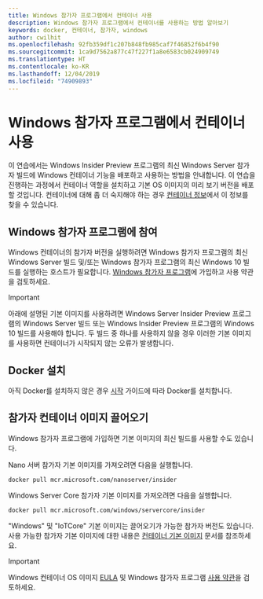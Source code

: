 ```yaml
---
title: Windows 참가자 프로그램에서 컨테이너 사용
description: Windows 참가자 프로그램에서 컨테이너를 사용하는 방법 알아보기
keywords: docker, 컨테이너, 참가자, windows
author: cwilhit
ms.openlocfilehash: 92fb359df1c207b848fb985caf7f46852f6b4f90
ms.sourcegitcommit: 1ca9d7562a877c47f227f1a8e6583cb024909749
ms.translationtype: HT
ms.contentlocale: ko-KR
ms.lasthandoff: 12/04/2019
ms.locfileid: "74909893"
---
```

# <a name="use-containers-with-the-windows-insider-program"></a>Windows 참가자 프로그램에서 컨테이너 사용

이 연습에서는 Windows Insider Preview 프로그램의 최신 Windows Server 참가자 빌드에 Windows 컨테이너 기능을 배포하고 사용하는 방법을 안내합니다. 이 연습을 진행하는 과정에서 컨테이너 역할을 설치하고 기본 OS 이미지의 미리 보기 버전을 배포할 것입니다. 컨테이너에 대해 좀 더 숙지해야 하는 경우 [컨테이너 정보](../about/index.md)에서 이 정보를 찾을 수 있습니다.

## <a name="join-the-windows-insider-program"></a>Windows 참가자 프로그램에 참여

Windows 컨테이너의 참가자 버전을 실행하려면 Windows 참가자 프로그램의 최신 Windows Server 빌드 및/또는 Windows 참가자 프로그램의 최신 Windows 10 빌드를 실행하는 호스트가 필요합니다. [Windows 참가자 프로그램](https://insider.windows.com/GettingStarted)에 가입하고 사용 약관을 검토하세요.

> [!IMPORTANT]
> 아래에 설명된 기본 이미지를 사용하려면 Windows Server Insider Preview 프로그램의 Windows Server 빌드 또는 Windows Insider Preview 프로그램의 Windows 10 빌드를 사용해야 합니다. 두 빌드 중 하나를 사용하지 않을 경우 이러한 기본 이미지를 사용하면 컨테이너가 시작되지 않는 오류가 발생합니다.

## <a name="install-docker"></a>Docker 설치

아직 Docker를 설치하지 않은 경우 [시작](../quick-start/set-up-environment.md) 가이드에 따라 Docker를 설치합니다.

## <a name="pull-an-insider-container-image"></a>참가자 컨테이너 이미지 끌어오기

Windows 참가자 프로그램에 가입하면 기본 이미지의 최신 빌드를 사용할 수도 있습니다.

Nano 서버 참가자 기본 이미지를 가져오려면 다음을 실행합니다.

```console
docker pull mcr.microsoft.com/nanoserver/insider
```

Windows Server Core 참가자 기본 이미지를 가져오려면 다음을 실행합니다.

```console
docker pull mcr.microsoft.com/windows/servercore/insider
```

"Windows" 및 "IoTCore" 기본 이미지는 끌어오기가 가능한 참가자 버전도 있습니다. 사용 가능한 참가자 기본 이미지에 대한 내용은 [컨테이너 기본 이미지](../manage-containers/container-base-images.md) 문서를 참조하세요.

> [!IMPORTANT]
> Windows 컨테이너 OS 이미지 [EULA](../images-eula.md ) 및 Windows 참가자 프로그램 [사용 약관](https://www.microsoft.com/software-download/windowsinsiderpreviewserver)을 검토하세요.
